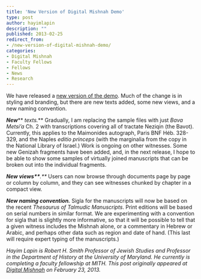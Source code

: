 ```yaml
---
title: 'New Version of Digital Mishnah Demo'
type: post
author: hayimlapin
description: ""
published: 2013-02-25
redirect_from: 
- /new-version-of-digital-mishnah-demo/
categories:
- Digital Mishnah
- Faculty Fellows
- Fellows
- News
- Research
---
```

We have released a [new version of the demo](http://dev.digitalmishnah.org/viewer/text/). Much of the change is in styling and branding, but there are new texts added, some new views, and a new naming convention.

_**New**_** _texts._** Gradually, I am replacing the sample files with just _Bava Metsi’a_ Ch. 2 with transcriptions covering all of tractate Neziqin (the Bavot). Currently, this applies to the Maimonides autograph, Paris BNF Héb. 328-329, and the Naples _editio princeps_ (with the marginalia from the copy in the National Library of Israel.) Work is ongoing on other witnesses. Some new Genizah fragments have been added, and, in the next release, I hope to be able to show some samples of virtually joined manuscripts that can be broken out into the individual fragments.

_**New views\*\***.\*\*_ Users can now browse through documents page by page or column by column, and they can see witnesses chunked by chapter in a compact view.

_**New naming convention.**_ Sigla for the manuscripts will now be based on the recent _Thesaurus of Talmudic Manuscripts_. Print editions will be based on serial numbers in similar format. We are experimenting with a convention for sigla that is slightly more informative, so that it will be possible to tell that a given witness includes the Mishnah alone, or a commentary in Hebrew or Arabic, and perhaps other data such as region and date of hand. (This last will require expert typing of the manuscripts.)

_Hayim Lapin is Robert H. Smith Professor of Jewish Studies and Professor in the Department of History at the University of Maryland. He currently is completing a faculty fellowship at MITH. This post originally appeared at [Digital Mishnah](http://www.digitalmishnah.org/uncategorized/live-demo/) on February 23, 2013._
